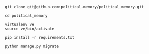     git clone git@github.com:political-memory/political_memory.git

    cd political_memory

    virtualenv ve
    source ve/bin/activate

    pip install -r requirements.txt

    python manage.py migrate
